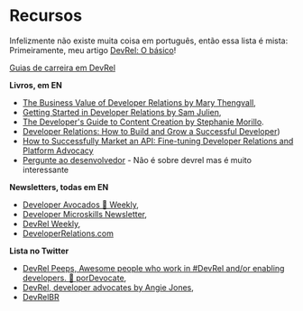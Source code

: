 # Recursos

Infelizmente não existe muita coisa em português, então essa lista é mista:
Primeiramente, meu artigo [DevRel: O básico](https://dev.to/pachicodes/devrel-the-basics-j3o)!

[Guias de carreira em DevRel](https://www.devrel-ladders.com/)

**Livros, em EN**
- [The Business Value of Developer Relations by Mary Thengvall](https://www.persea-consulting.com/book),
- [Getting Started in Developer Relations by Sam Julien](https://learn.samjulien.com/getting-started-in-developer-relations),
- [The Developer's Guide to Content Creation by Stephanie Morillo](https://www.developersguidetocontent.com/).
- [Developer Relations: How to Build and Grow a Successful Developer](https://www.amazon.com.br/Developer-Relations-Build-Successful-Program/dp/1484271637/ref=sr_1_1?__mk_pt_BR=%C3%85M%C3%85%C5%BD%C3%95%C3%91&crid=37ZKLZZ521Q5Y&dib=eyJ2IjoiMSJ9.j51pWQTVpFb0HxoN8B7OXtS-Pfz_d-hitSuhkKcW1ch5n7ObF4MJOPLzmas6MAnp_YDit17C0S5tzS-QQiv2Exi9Dvql1qICnElGipj3VRbDgdOA8WaB57hFtRoSZdk0Q7JiDxtpXX-EQri8s4KwFLpb0hRRm7L4EWK0PaSxoPbIx7Fh9qFeZahHGUUdcnoizQwnLz9OdKtHAVqSDpRmMt5anUtdkYZoI0RP07pgpzM.rdsNG5501ZuL8ACmV9jBc7DiQJg5tWvMp3Miv6boOr0&dib_tag=se&keywords=developer+relations&qid=1738692586&s=books&sprefix=developer+relatio%2Cstripbooks%2C250&sr=1-1&ufe=app_do%3Aamzn1.fos.6a09f7ec-d911-4889-ad70-de8dd83c8a74))
- [How to Successfully Market an API: Fine-tuning Developer Relations and Platform Advocacy ](https://www.amazon.com.br/How-Successfully-Market-API-Fine-tuning-ebook/dp/B01LZDE3GK/ref=sr_1_8?__mk_pt_BR=%C3%85M%C3%85%C5%BD%C3%95%C3%91&crid=37ZKLZZ521Q5Y&dib=eyJ2IjoiMSJ9.j51pWQTVpFb0HxoN8B7OXtS-Pfz_d-hitSuhkKcW1ch5n7ObF4MJOPLzmas6MAnp_YDit17C0S5tzS-QQiv2Exi9Dvql1qICnElGipj3VRbDgdOA8WaB57hFtRoSZdk0Q7JiDxtpXX-EQri8s4KwFLpb0hRRm7L4EWK0PaSxoPbIx7Fh9qFeZahHGUUdcnoizQwnLz9OdKtHAVqSDpRmMt5anUtdkYZoI0RP07pgpzM.rdsNG5501ZuL8ACmV9jBc7DiQJg5tWvMp3Miv6boOr0&dib_tag=se&keywords=developer+relations&qid=1738692586&s=books&sprefix=developer+relatio%2Cstripbooks%2C250&sr=1-8)
- [Pergunte ao desenvolvedor](https://www.amazon.com.br/Pergunte-desenvolvedor-1%C2%AA-edi%C3%A7%C3%A3o-2022/dp/655810041X) - Não é sobre devrel mas é muito interessante

**Newsletters, todas em EN**
- [Developer Avocados 🥑 Weekly](https://tinyletter.com/developeravocados),
- [Developer Microskills Newsletter](https://www.samjulien.com/),
- [DevRel Weekly](https://devrelweekly.com/),
- [DeveloperRelations.com](https://developerrelations.com/newsletter)

**Lista no Twitter**
- [DevRel Peeps, Awesome people who work in #DevRel and/or enabling developers. 🥑 porDevocate](https://twitter.com/i/lists/1429519267062501377),
- [DevRel, developer advocates by Angie Jones](https://twitter.com/i/lists/1157031092102189056),
- [DevRelBR](https://twitter.com/i/lists/1367493848512024577)
